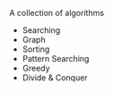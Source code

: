 A collection of algorithms  

 * Searching
 * Graph 
 * Sorting
 * Pattern Searching
 * Greedy
 * Divide & Conquer
